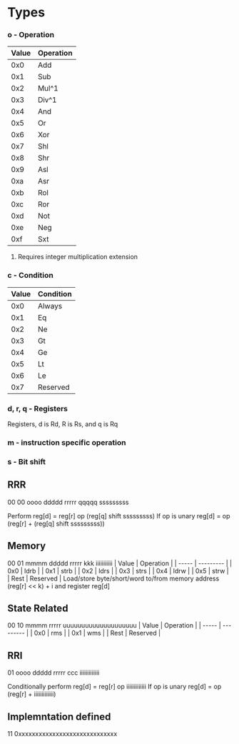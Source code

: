 # Types

### o - Operation
| Value | Operation |
| ----- | --------- |
| 0x0   | Add       |
| 0x1   | Sub       |
| 0x2   | Mul^1     |
| 0x3   | Div^1     |
| 0x4   | And       |
| 0x5   | Or        |
| 0x6   | Xor       |
| 0x7   | Shl       |
| 0x8   | Shr       |
| 0x9   | Asl       |
| 0xa   | Asr       |
| 0xb   | Rol       |
| 0xc   | Ror       |
| 0xd   | Not       |
| 0xe   | Neg       |
| 0xf   | Sxt       |

1. Requires integer multiplication extension

### c - Condition
| Value | Condition |
| ----- | --------- |
| 0x0   | Always    |
| 0x1   | Eq        |
| 0x2   | Ne        |
| 0x3   | Gt        |
| 0x4   | Ge        |
| 0x5   | Lt        |
| 0x6   | Le        |
| 0x7   | Reserved  |

### d, r, q - Registers
Registers, d is Rd, R is Rs, and q is Rq

### m - instruction specific operation

### s - Bit shift

## RRR
00 00 oooo ddddd rrrrr qqqqq sssssssss

Perform reg[d] = reg[r] op (reg[q] shift sssssssss)
If op is unary reg[d] = op (reg[r] + (reg[q] shift sssssssss))

## Memory
00 01 mmmm ddddd rrrrr kkk iiiiiiiiiii
| Value | Operation |
| ----- | --------- |
| 0x0   | ldrb      |
| 0x1   | strb      |
| 0x2   | ldrs      |
| 0x3   | strs      |
| 0x4   | ldrw      |
| 0x5   | strw      |
| Rest  | Reserved  |
Load/store byte/short/word to/from memory address (reg[r] << k) + i and register reg[d]

## State Related
00 10 mmmm rrrrr uuuuuuuuuuuuuuuuuuuu
| Value | Operation |
| ----- | --------- |
| 0x0   | rms       |
| 0x1   | wms       |
| Rest  | Reserved  |

## RRI
01 oooo ddddd rrrrr ccc iiiiiiiiiiiii

Conditionally perform reg[d] = reg[r] op iiiiiiiiiiiii
If op is unary reg[d] = op (reg[r] + iiiiiiiiiiiii)

## Implemntation defined
11 0xxxxxxxxxxxxxxxxxxxxxxxxxxxxx